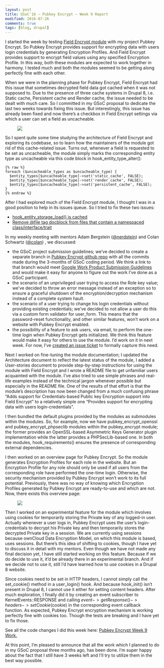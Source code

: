 ```yaml
---
layout: post
title: GSoC'16 – Pubkey Encrypt – Week 9 Report
modified: 2016-07-26
comments: true
tags: [blog, drupal]
---
```


I started the week by testing <a href="https://www.drupal.org/project/field_encrypt">Field Encrypt module</a> with my project Pubkey Encrypt. So Pubkey Encrypt provides support for encrypting data with users login credentials by generating Encryption Profiles. And Field Encrypt provides support to encrypt field values using any specified Encryption Profile. In this way, both these modules are expected to work together in harmony. I tested much and both the modules seemed to be getting along perfectly fine with each other.

When we were in the planning phase for Pubkey Encrypt, Field Encrypt had this issue that sometimes decrypted field data got cached when it was not supposed to. Due to the presence of three cache systems in Drupal 8, i.e. Static cache, Persistent cache and Render cache, the issue needed to be dealt with much care. So I committed in my GSoC proposal to dedicate the last two weeks towards fixing this issue. But interestingly, this issue has already been fixed and now there’s a checkbox in Field Encrypt settings via which a user can set a field as uncacheable.

<figure>
  <img src="http://www.talhaparacha.com/uncacheable.png">
</figure>

So I spent quite some time studying the architecture of Field Encrypt and exploring its codebase, so to learn how the maintainers of the module got rid of this cache-related issue. Turns out, whenever a field is requested to be set as uncacheable, the module simply marks the corresponding entity type as uncacheable via this code block in hook_entity_type_alter():

    {% raw %}
    foreach ($uncacheable_types as $uncacheable_type) {
      $entity_types[$uncacheable_type]->set('static_cache', FALSE);
      $entity_types[$uncacheable_type]->set('render_cache', FALSE);
      $entity_types[$uncacheable_type]->set('persistent_cache', FALSE);
    }
    {% endraw %}

After I had explored much of the Field Encrypt module, I thought I was in a good position to help in its issues queue. So I tried to fix these two issues:

* <a href="https://www.drupal.org/node/2743073">hook_entity_storage_load() is cached</a>
* <a href="https://www.drupal.org/node/2766885">Remove @file tag docblock from files that contain a namespaced class/interface/trait</a>


In my weekly meeting with mentors Adam Bergstein (<a href ='https://www.drupal.org/u/nerdstein'>@nerdstein</a>) and Colan Schwartz (<a href='https://www.drupal.org/u/colan'>@colan</a>) , we discussed:

* the GSoC project submission guidelines; we’ve decided to create a separate branch in <a href="https://github.com/d8-contrib-modules/pubkey_encrypt">Pubkey Encrypt github repo</a> with all the commits made during the 3-months of GSoC coding period. We think a link to that branch would meet <a href="https://developers.google.com/open-source/gsoc/help/work-product">Google Work Product Submission Guidelines</a> and would make it easy for anyone to figure out the work I’ve done as a GSoC participant.
* the scenario of an unprivileged user trying to access the Role key value; we’ve decided to throw an error message instead of an exception so to ensure a graceful shutdown of the encryption/decryption mechanism instead of a complete system hault.
* the scenario of a user trying to change his login credentials without providing existing credentials; we’ve decided to not allow a user do this via a custom form validator for user_form. This means that the password-reset functionality, and other similar features, won’t work on a website with Pubkey Encrypt enabled.
* the possibility of a feature to ask users, via email, to perform the one-time login when Pubkey Encrypt gets initialized. We think this feature would make it easy for others to use the module. I’d work on it in next week. For now, I’ve <a href="https://www.drupal.org/node/2770429">created an issue ticket</a> to formally capture this need.

Next I worked on fine-tuning the module documentation; I updated the Architecture document to reflect the latest status of the module, I added a User-stories document to provide step-by-step instructions for using the module with Field Encrypt and I wrote a README file to get unfamiliar users acquainted with the module. I’ve also tried to use simple phrases and real-life examples instead of the technical jargon whenever possible but especially in the README file. One of the results of that effort is that the module’s description has now been changed from a much confusing phrase “Adds support for Credentials-based Public key Encryption support into Field Encrypt” to a relatively simple one “Provides support for encrypting data with users login-credentials”.

I then bundled the default plugins provided by the modules as submodules within the modules. So, for example, now we have pubkey_encrypt_openssl and pubkey_encrypt_phpseclib modules within the pubkey_encrypt module; the former provides an OpenSSL-based Asymmetric Keys Generator plugin implementation while the latter provides a PHPSecLib-based one. In both the modules, hook_requirements() ensures the presence of corresponding external dependencies.

I then worked on an overview page for Pubkey Encrypt. So the module generates Encryption Profiles for each role in the website. But an Encryption Profile for any role should only be used if all users from the corresponding role have performed the one-time login. Otherwise, the security mechanism provided by Pubkey Encrypt won’t work to its full potential. Previously, there was no way of knowing which Encryption Profiles generated by Pubkey Encrypt are ready-to-use and which are not. Now, there exists this overview page:


<figure>
  <img src="http://www.talhaparacha.com/overview.png">
</figure>

Then I worked on an experimental feature for the module which involves using cookies for temporarily storing the Private key of any logged-in user. Actually whenever a user logs in, Pubkey Encrypt uses the user’s login-credentials to decrypt his Private key and then temporarily stores the decrypted Private key in a session. We are currently using sessions because ownCloud Data Encryption Model, on which this module is based, uses sessions. But there’s this idea of shifting to cookies, though I have yet to discuss it in detail with my mentors.  Even though we have not made any final decision yet, I have still started working on this feature. Because if we do decide to use it, it’d be already there in an experimental branch. And if we decide not to use it, still I’d have learned how to use cookies in a Drupal 8 website.

Since cookies need to be set in HTTP headers, I cannot simply call the set_cookie() method in a user_login() hook. And because hook_init() isn’t present in Drupal 8, I cannot use it either for setting content headers. After much exploration, I finally did it by creating an event subscriber to KernelEvents::RESPONSE and calling $event->getResponse()->headers->setCookie($cookie) in the corresponding event callback function. As expected, Pubkey Encrypt encryption mechanism is working perfectly fine with cookies too. Though the tests are breaking and I have yet to fix those.

See all the code changes I did this week here: <a href="https://github.com/talhaparacha/pubkey_encrypt/compare/c47f5f8adb70f81dceb4f28404ca2173957dc6d5...talhaparacha:2618335d6d6f400553af4ed1608241be4e87f08b">Pubkey Encrypt Week 9 Work.</a>

At this point, I’m pleased to announce that all the work which I planned to do in my GSoC proposal three months ago, has been done. I’m super happy about the fact that I still have 3 weeks left and I’ll try to utilize them in the best way possible.
